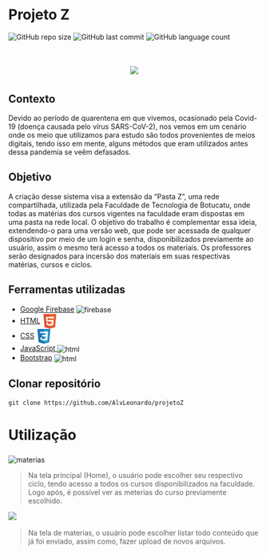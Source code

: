 # Projeto Z

![GitHub repo size](https://img.shields.io/github/languages/code-size/alvleonardo/projetoZ?color=%23ff6f00)
![GitHub last commit](https://img.shields.io/github/last-commit/alvleonardo/projetoz?color=%237b5e8c&label=Last%20Commit)
![GitHub language count](https://img.shields.io/github/languages/count/alvleonardo/projetoz?color=%23ff6f00)

<h1 align='center'><img src="https://s10.gifyu.com/images/Projeto-Z-GIFf37b26e3e89bc15c.gif"></h1>

## Contexto

Devido ao período de quarentena em que vivemos, ocasionado pela Covid-19 (doença causada pelo vírus SARS-CoV-2), nos vemos em um cenário onde os meio que utilizamos para estudo são todos provenientes de meios digitais, tendo isso em mente, alguns métodos que eram utilizados antes dessa pandemia se veêm defasados. 

## Objetivo

A criação desse sistema visa a extensão da “Pasta Z”, uma rede compartilhada, utilizada pela Faculdade de Tecnologia de Botucatu, onde todas as matérias dos cursos vigentes na faculdade eram dispostas em uma pasta na rede local. O objetivo do trabalho é complementar essa ideia, extendendo-o para uma versão web, que pode ser acessada de qualquer dispositivo por meio de um login e senha, disponibilizados previamente ao usuário, assim o mesmo terá acesso a todos os materiais. Os professores serão designados para incersão dos materiais em suas respectivas matérias, cursos e ciclos.

## Ferramentas utilizadas

* [Google Firebase](https://firebase.google.com/) <img align="center" alt="firebase" height="30" width="30" src="https://cdn.worldvectorlogo.com/logos/firebase-1.svg">
* [HTML](https://devdocs.io/html/) <img align="center" alt="html" height="30" width="30" src="https://raw.githubusercontent.com/devicons/devicon/master/icons/html5/html5-original.svg">
* [CSS](https://devdocs.io/css/) <img align="center" alt="html" height="30" width="30" src="https://raw.githubusercontent.com/devicons/devicon/master/icons/css3/css3-original.svg">
* [JavaScript ](https://devdocs.io/javascript/) <img align="center" alt="html" height="25" width="25" src="https://upload.wikimedia.org/wikipedia/commons/9/99/Unofficial_JavaScript_logo_2.svg">
* [Bootstrap](https://getbootstrap.com) <img align="center" alt="html" height="30" width="30" src="https://www.logo.wine/a/logo/Bootstrap_(front-end_framework)/Bootstrap_(front-end_framework)-Logo.wine.svg">

## Clonar repositório
    git clone https://github.com/AlvLeonardo/projetoZ

# Utilização

<img src="https://s10.gifyu.com/images/8484.gif" align="middle" alt="materias">

>Na tela principal (Home), o usuário pode escolher seu respectivo ciclo, tendo acesso a todos os cursos disponibilizados na faculdade. Logo após, é possível ver as meterias do curso previamente escolhido.
<img src="https://s10.gifyu.com/images/gif-uploaddd7c849f78ac984f.gif">

>Na tela de materias, o usuário pode escolher listar todo conteúdo que já foi enviado, assim como, fazer upload de novos arquivos.

